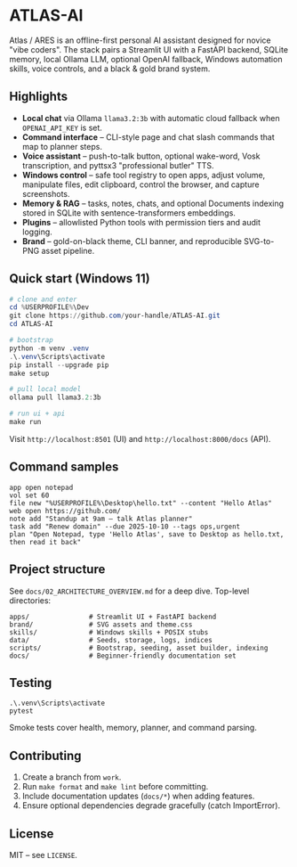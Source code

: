 # ATLAS-AI

Atlas / ARES is an offline-first personal AI assistant designed for novice "vibe coders".
The stack pairs a Streamlit UI with a FastAPI backend, SQLite memory, local Ollama LLM,
optional OpenAI fallback, Windows automation skills, voice controls, and a black & gold
brand system.

## Highlights

* **Local chat** via Ollama `llama3.2:3b` with automatic cloud fallback when `OPENAI_API_KEY`
  is set.
* **Command interface** – CLI-style page and chat slash commands that map to planner steps.
* **Voice assistant** – push-to-talk button, optional wake-word, Vosk transcription, and
  pyttsx3 "professional butler" TTS.
* **Windows control** – safe tool registry to open apps, adjust volume, manipulate files,
  edit clipboard, control the browser, and capture screenshots.
* **Memory & RAG** – tasks, notes, chats, and optional Documents indexing stored in SQLite
  with sentence-transformers embeddings.
* **Plugins** – allowlisted Python tools with permission tiers and audit logging.
* **Brand** – gold-on-black theme, CLI banner, and reproducible SVG-to-PNG asset pipeline.

## Quick start (Windows 11)

```powershell
# clone and enter
cd %USERPROFILE%\Dev
git clone https://github.com/your-handle/ATLAS-AI.git
cd ATLAS-AI

# bootstrap
python -m venv .venv
.\.venv\Scripts\activate
pip install --upgrade pip
make setup

# pull local model
ollama pull llama3.2:3b

# run ui + api
make run
```

Visit `http://localhost:8501` (UI) and `http://localhost:8000/docs` (API).

## Command samples

```
app open notepad
vol set 60
file new "%USERPROFILE%\Desktop\hello.txt" --content "Hello Atlas"
web open https://github.com/
note add "Standup at 9am — talk Atlas planner"
task add "Renew domain" --due 2025-10-10 --tags ops,urgent
plan "Open Notepad, type 'Hello Atlas', save to Desktop as hello.txt, then read it back"
```

## Project structure

See `docs/02_ARCHITECTURE_OVERVIEW.md` for a deep dive. Top-level directories:

```
apps/               # Streamlit UI + FastAPI backend
brand/              # SVG assets and theme.css
skills/             # Windows skills + POSIX stubs
data/               # Seeds, storage, logs, indices
scripts/            # Bootstrap, seeding, asset builder, indexing
docs/               # Beginner-friendly documentation set
```

## Testing

```
.\.venv\Scripts\activate
pytest
```

Smoke tests cover health, memory, planner, and command parsing.

## Contributing

1. Create a branch from `work`.
2. Run `make format` and `make lint` before committing.
3. Include documentation updates (`docs/*`) when adding features.
4. Ensure optional dependencies degrade gracefully (catch ImportError).

## License

MIT – see `LICENSE`.
